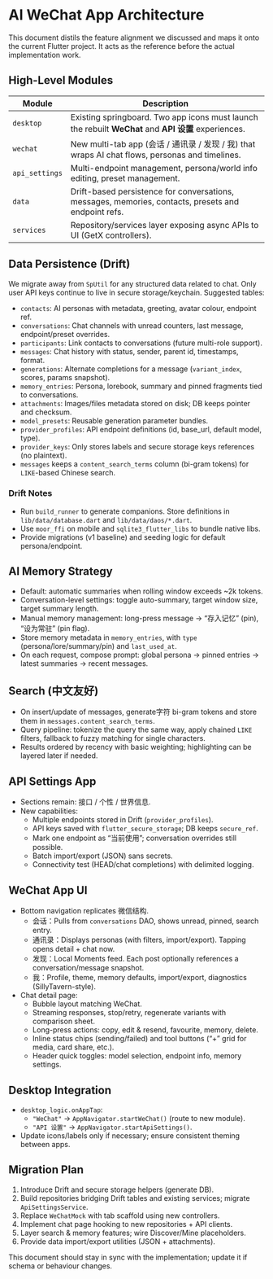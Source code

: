# AI WeChat App Architecture

This document distils the feature alignment we discussed and maps it onto the
current Flutter project. It acts as the reference before the actual
implementation work.

## High-Level Modules

| Module            | Description                                                                                          |
|-------------------|------------------------------------------------------------------------------------------------------|
| `desktop`         | Existing springboard. Two app icons must launch the rebuilt **WeChat** and **API 设置** experiences. |
| `wechat`          | New multi-tab app (会话 / 通讯录 / 发现 / 我) that wraps AI chat flows, personas and timelines.       |
| `api_settings`    | Multi-endpoint management, persona/world info editing, preset management.                            |
| `data`            | Drift-based persistence for conversations, messages, memories, contacts, presets and endpoint refs.  |
| `services`        | Repository/services layer exposing async APIs to UI (GetX controllers).                              |

## Data Persistence (Drift)

We migrate away from `SpUtil` for any structured data related to chat. Only user
API keys continue to live in secure storage/keychain. Suggested tables:

- `contacts`: AI personas with metadata, greeting, avatar colour, endpoint ref.
- `conversations`: Chat channels with unread counters, last message, endpoint/preset overrides.
- `participants`: Link contacts to conversations (future multi-role support).
- `messages`: Chat history with status, sender, parent id, timestamps, format.
- `generations`: Alternate completions for a message (`variant_index`, scores, params snapshot).
- `memory_entries`: Persona, lorebook, summary and pinned fragments tied to conversations.
- `attachments`: Images/files metadata stored on disk; DB keeps pointer and checksum.
- `model_presets`: Reusable generation parameter bundles.
- `provider_profiles`: API endpoint definitions (id, base_url, default model, type).
- `provider_keys`: Only stores labels and secure storage keys references (no plaintext).
- `messages` keeps a `content_search_terms` column (bi-gram tokens) for `LIKE`-based Chinese search.

### Drift Notes

- Run `build_runner` to generate companions. Store definitions in
  `lib/data/database.dart` and `lib/data/daos/*.dart`.
- Use `moor_ffi` on mobile and `sqlite3_flutter_libs` to bundle native libs.
- Provide migrations (v1 baseline) and seeding logic for default persona/endpoint.

## AI Memory Strategy

- Default: automatic summaries when rolling window exceeds ~2k tokens.
- Conversation-level settings: toggle auto-summary, target window size, target summary length.
- Manual memory management: long-press message → “存入记忆” (pin), “设为常驻” (pin flag).
- Store memory metadata in `memory_entries`, with `type` (persona/lore/summary/pin) and `last_used_at`.
- On each request, compose prompt: global persona → pinned entries → latest summaries → recent messages.

## Search (中文友好)

- On insert/update of messages, generate字符 bi-gram tokens and store them in `messages.content_search_terms`.
- Query pipeline: tokenize the query the same way, apply chained `LIKE` filters, fallback to fuzzy matching for single characters.
- Results ordered by recency with basic weighting; highlighting can be layered later if needed.

## API Settings App

- Sections remain: 接口 / 个性 / 世界信息.
- New capabilities:
  - Multiple endpoints stored in Drift (`provider_profiles`).
  - API keys saved with `flutter_secure_storage`; DB keeps `secure_ref`.
  - Mark one endpoint as “当前使用”; conversation overrides still possible.
  - Batch import/export (JSON) sans secrets.
  - Connectivity test (HEAD/chat completions) with delimited logging.

## WeChat App UI

- Bottom navigation replicates 微信结构.
  - 会话：Pulls from `conversations` DAO, shows unread, pinned, search entry.
  - 通讯录：Displays personas (with filters, import/export). Tapping opens detail + chat now.
  - 发现：Local Moments feed. Each post optionally references a conversation/message snapshot.
  - 我：Profile, theme, memory defaults, import/export, diagnostics (SillyTavern-style).
- Chat detail page:
  - Bubble layout matching WeChat.
  - Streaming responses, stop/retry, regenerate variants with comparison sheet.
  - Long-press actions: copy, edit & resend, favourite, memory, delete.
  - Inline status chips (sending/failed) and tool buttons (“+” grid for media, card share, etc.).
  - Header quick toggles: model selection, endpoint info, memory settings.

## Desktop Integration

- `desktop_logic.onAppTap`:
  - `"WeChat"` → `AppNavigator.startWeChat()` (route to new module).
  - `"API 设置"` → `AppNavigator.startApiSettings()`.
- Update icons/labels only if necessary; ensure consistent theming between apps.

## Migration Plan

1. Introduce Drift and secure storage helpers (generate DB).
2. Build repositories bridging Drift tables and existing services; migrate `ApiSettingsService`.
3. Replace `WeChatMock` with tab scaffold using new controllers.
4. Implement chat page hooking to new repositories + API clients.
5. Layer search & memory features; wire Discover/Mine placeholders.
6. Provide data import/export utilities (JSON + attachments).

This document should stay in sync with the implementation; update it if schema or
behaviour changes.
